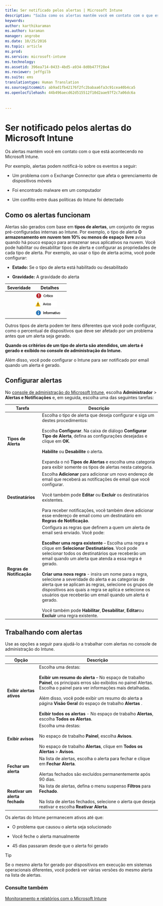 ```yaml
---
title: Ser notificado pelos alertas | Microsoft Intune
description: "Saiba como os alertas mantêm você em contato com o que está acontecendo no Microsoft Intune."
keywords: 
author: karthikaraman
ms.author: karaman
manager: angrobe
ms.date: 10/25/2016
ms.topic: article
ms.prod: 
ms.service: microsoft-intune
ms.technology: 
ms.assetid: 396ea714-0433-4bd5-a934-8d0b477f28e4
ms.reviewer: jeffgilb
ms.suite: ems
translationtype: Human Translation
ms.sourcegitcommit: ab9ad1fb42176f2fc2babaa6fa3c91cea40b4ca5
ms.openlocfilehash: 44b496aecd62d515512f10d2aae97f2c7a06dc6a


---
```


# <a name="get-notified-by-microsoft-intune-alerts"></a>Ser notificado pelos alertas do Microsoft Intune
Os alertas mantém você em contato com o que está acontecendo no Microsoft Intune.

Por exemplo, alertas podem notificá-lo sobre os eventos a seguir:

-   Um problema com o Exchange Connector que afeta o gerenciamento de dispositivos móveis

-   Foi encontrado malware em um computador

-   Um conflito entre duas políticas do Intune foi detectado


## <a name="how-alerts-work"></a>Como os alertas funcionam
Alertas são gerados com base em **tipos de alertas**, um conjunto de regras pré-configuradas internas ao Intune. Por exemplo, o tipo de alerta **O armazenamento em nuvem tem 10% ou menos de espaço livre** avisa quando há pouco espaço para armazenar seus aplicativos na nuvem. Você pode habilitar ou desabilitar tipos de alerta e configurar as propriedades de cada tipo de alerta. Por exemplo, ao usar o tipo de alerta acima, você pode configurar:

-   **Estado:** Se o tipo de alerta está habilitado ou desabilitado

-   **Gravidade:** A gravidade do alerta


|Severidade|Detalhes|
|--------|-------|
    |![Alerta crítico](../media/Critical-Alert.jpg)|Indica um problema sério que você deve investigar assim que possível, por exemplo, se malware foi detectado em um computador.|
    |![Alerta de aviso](../media/Warning-Alert.jpg)|Indica um problema que não é grave no momento, mas que poderá se tornar sério se você não der a devida atenção, por exemplo, a atualizações de segurança que estão aguardando para serem instaladas.|
    |![Alerta informativo](../media/Informational-Alert.jpg)|Indica informações que não são críticas para suas operações, por exemplo, uma nova versão do Exchange Connector está disponível.|

Outros tipos de alerta podem ter itens diferentes que você pode configurar, como o percentual de dispositivos que deve ser afetado por um problema antes que um alerta seja gerado.

**Quando os critérios de um tipo de alerta são atendidos, um alerta é gerado e exibido no console de administração do Intune.**

Além disso, você pode configurar o Intune para ser notificado por email quando um alerta é gerado.

## <a name="set-up-alerts"></a>Configurar alertas
No [console de administração do Microsoft Intune](https://manage.microsoft.com), escolha **Administrador** &gt; **Alertas e Notificações** e, em seguida, escolha uma das seguintes tarefas:

|Tarefa|Descrição|
|--------|---------------|
|**Tipos de Alerta**|Escolha o tipo de alerta que deseja configurar e siga um destes procedimentos:<br /><br />Escolha **Configurar**. Na caixa de diálogo **Configurar Tipo de Alerta**, defina as configurações desejadas e clique em **OK**.<br /><br />**Habilite** ou **Desabilite** o alerta.<br /><br />Expanda o nó **Tipos de Alertas** e escolha uma categoria para exibir somente os tipos de alertas nesta categoria.|
|**Destinatários**|Escolha **Adicionar** para adicionar um novo endereço de email que receberá as notificações de email que você configurar.<br /><br />Você também pode **Editar** ou **Excluir** os destinatários existentes.<br /><br />Para receber notificações, você também deve adicionar esse endereço de email como um destinatário em **Regras de Notificação**.|
|**Regras de Notificação**|Configura as regras que definem a quem um alerta de email será enviado. Você pode:<br /><br />**Escolher uma regra existente** – Escolha uma regra e clique em **Selecionar Destinatários**. Você pode selecionar todos os destinatários que receberão um email quando um alerta que atenda a essa regra é gerado.<br /><br />**Criar uma nova regra** - insira um nome para a regra, selecione a severidade do alerta e as categorias de alerta que se aplicam às regras, selecione os grupos de dispositivos aos quais a regra se aplica e selecione os usuários que receberão um email quando um alerta é gerado.<br /><br />Você também pode **Habilitar**, **Desabilitar**, **Editar**ou **Excluir** uma regra existente.|

## <a name="working-with-alerts"></a>Trabalhando com alertas
Use as opções a seguir para ajudá-lo a trabalhar com alertas no console de administração do Intune.

|Opção|Descrição|
|----------|---------------|
|**Exibir alertas ativos**|Escolha uma destas:<br /><br />**Exibir um resumo do alerta** – No espaço de trabalho **Painel**, os principais erros são exibidos no painel Alertas. Escolha o painel para ver informações mais detalhadas.<br /><br />Além disso, você pode exibir um resumo do alerta a página **Visão Geral** do espaço de trabalho **Alertas** .<br /><br />**Exibir todos os alertas** - No espaço de trabalho **Alertas**, escolha **Todos os Alertas**.|
|**Exibir avisos**|Escolha uma destas:<br /><br />No espaço de trabalho **Painel**, escolha **Avisos**.<br /><br />No espaço de trabalho **Alertas**, clique em **Todos os Alertas** &gt; **Avisos**.|
|**Fechar um alerta**|Na lista de alertas, escolha o alerta para fechar e clique em **Fechar Alerta**.<br /><br />Alertas fechados são excluídos permanentemente após 90 dias.|
|**Reativar um alerta fechado**|Na lista de alertas, defina o menu suspenso **Filtros** para **Fechado**.<br /><br />Na lista de alertas fechados, selecione o alerta que deseja reativar e escolha **Reativar Alerta**.|
Os alertas do Intune permanecem ativos até que:

-   O problema que causou o alerta seja solucionado

-   Você feche o alerta manualmente

-   45 dias passaram desde que o alerta foi gerado

> [!TIP]
> Se o mesmo alerta for gerado por dispositivos em execução em sistemas operacionais diferentes, você poderá ver várias versões do mesmo alerta na lista de alertas.

### <a name="see-also"></a>Consulte também
[Monitoramento e relatórios com o Microsoft Intune](monitoring-and-reports-with-microsoft-intune.md)



<!--HONumber=Nov16_HO1-->


